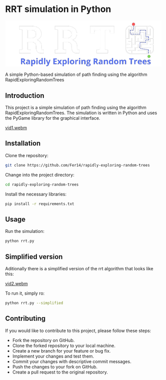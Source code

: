 # RRT simulation in Python

![logo](imgs/logo_white_2.png)


A simple Python-based simulation of path finding using the algorithm RapidExploringRandomTrees 


## Introduction

This project is a simple simulation of path finding using the algorithm RapidExploringRandomTrees. The simulation is written in Python and uses the PyGame library for the graphical interface.


[vid1.webm](https://github.com/Fer14/rapidly-exploring-random-trees/assets/36365106/89f08e68-edf4-46df-bb86-92d80f3b3887)



## Installation

Clone the repository:

```bash
git clone https://github.com/Fer14/rapidly-exploring-random-trees
```

Change into the project directory:

```bash
cd rapidly-exploring-random-trees
``````

Install the necessary libraries:

```bash
pip install -r requirements.txt
```


## Usage

Run the simulation:

```bash
python rrt.py
```

## Simplified version

Aditionally there is a simplified version of the rrt algorithm that looks like this:

[vid2.webm](https://github.com/Fer14/rapidly-exploring-random-trees/assets/36365106/c7ebea32-e9e1-418c-9089-3917c5a90d94)

To run it, simply ro:

```bash
python rrt.py --simplified
```


## Contributing

If you would like to contribute to this project, please follow these steps:

- Fork the repository on GitHub.
- Clone the forked repository to your local machine.
- Create a new branch for your feature or bug fix.
- Implement your changes and test them.
- Commit your changes with descriptive commit messages.
- Push the changes to your fork on GitHub.
- Create a pull request to the original repository.


